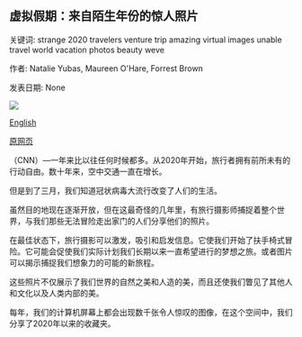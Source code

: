 ## 虚拟假期：来自陌生年份的惊人照片

关键词: strange 2020 travelers venture trip amazing virtual images unable travel world vacation photos beauty weve

作者: Natalie Yubas, Maureen O'Hare, Forrest Brown

发表日期: None

![](https://cdn.cnn.com/cnnnext/dam/assets/200828121332-07-travel-vacation-photos-0828-super-tease.jpg)

[English](Virtual%20vacation%3A%20Amazing%20photos%20from%20a%20strange%20year%20for%20travel.md)

[原网页](https://edition.cnn.com/travel/article/best-travel-photos-2020/index.html)

（CNN）—一年来比以往任何时候都多。从2020年开始，旅行者拥有前所未有的行动自由。数十年来，空中交通一直在增长。

但是到了三月，我们知道冠状病毒大流行改变了人们的生活。

虽然目的地现在逐渐开放，但在这最奇怪的几年里，有旅行摄影师捕捉着整个世界，与我们那些无法冒险走出家门的人们分享他们的照片。

在最佳状态下，旅行摄影可以激发，吸引和启发信息。它使我们开始了扶手椅式冒险。它可能会促使我们实际计划我们长期以来一直希望进行的梦想之旅。或者图片可以揭示捕捉我们想象力的可能的新旅程。

这些照片不仅展示了我们世界的自然之美和人造的美，而且还使我们瞥见了其他人和文化以及人类内部的美。

每年，我们的计算机屏幕上都会出现数千张令人惊叹的图像，在这个空间中，我们分享了2020年以来的收藏夹。